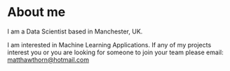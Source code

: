# About me
I am a Data Scientist based in Manchester, UK.

I am interested in Machine Learning Applications. If any of my projects interest you or you are looking for someone to join your team please email: matthawthorn@hotmail.com

<!---
matt51814/matt51814 is a ✨ special ✨ repository because its `README.md` (this file) appears on your GitHub profile.
You can click the Preview link to take a look at your changes.
--->
